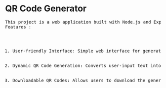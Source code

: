 <h1>QR Code Generator</h1>
<pre>This project is a web application built with Node.js and Express that allows users to generate QR codes from input text. The application uses several npm packages to handle QR code generation and provides a user-friendly interface for creating QR codes on the fly.
Features :
  <ol>
    <li>User-friendly Interface: Simple web interface for generating QR codes.</li>
    <li>Dynamic QR Code Generation: Converts user-input text into QR code in real-time.</li>
    <li>Downloadable QR Codes: Allows users to download the generated QR code images.</li>
  </ol>

  <a href="https://qr-code-e97m.onrender.com/" />
</pre>
